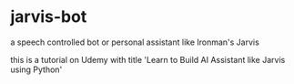 # jarvis-bot
a speech controlled bot or personal assistant like Ironman's Jarvis

this is a tutorial on Udemy with title 'Learn to Build AI Assistant like Jarvis using Python'
